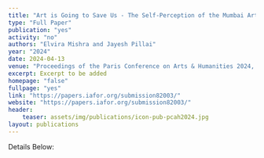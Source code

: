 ```yaml
---
title: "Art is Going to Save Us - The Self-Perception of the Mumbai Art Sphere in Contemporary Art Galleries"
type: "Full Paper"
publication: "yes"
activity: "no"
authors: "Elvira Mishra and Jayesh Pillai"
year: "2024"
date: 2024-04-13
venue: "Proceedings of the Paris Conference on Arts & Humanities 2024, France"
excerpt: Excerpt to be added
homepage: "false"
fullpage: "yes"
link: "https://papers.iafor.org/submission82003/"
website: "https://papers.iafor.org/submission82003/"
header:
    teaser: assets/img/publications/icon-pub-pcah2024.jpg
layout: publications    
---
```


Details Below:
